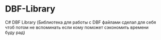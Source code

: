 # DBF-Library
C# DBF Library (Библиотека для работы с DBF файлами сделал для себя чтоб потом не вспоминать если кому поможет сэкономить времени буду рад)
